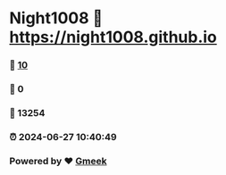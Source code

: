 # Night1008 :link: https://night1008.github.io 
### :page_facing_up: [10](https://night1008.github.io/tag.html) 
### :speech_balloon: 0 
### :hibiscus: 13254 
### :alarm_clock: 2024-06-27 10:40:49 
### Powered by :heart: [Gmeek](https://github.com/Meekdai/Gmeek)
